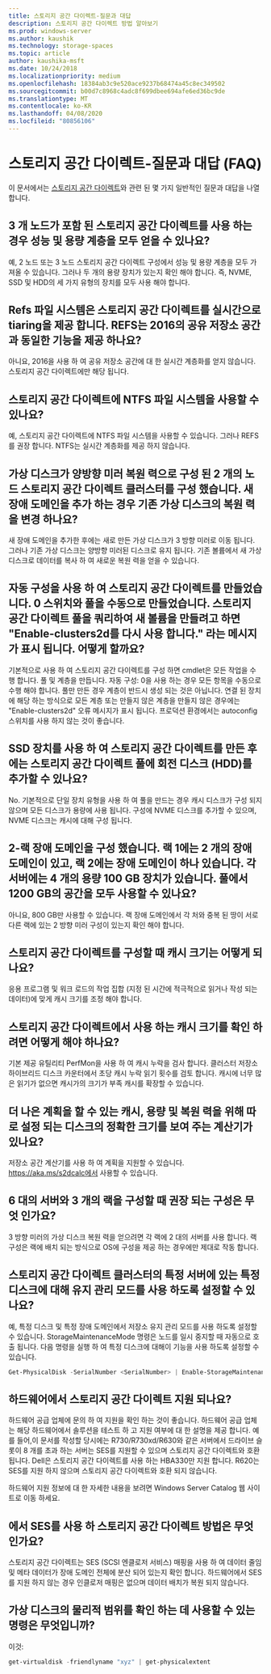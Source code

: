 ```yaml
---
title: 스토리지 공간 다이렉트-질문과 대답
description: 스토리지 공간 다이렉트 방법 알아보기
ms.prod: windows-server
ms.author: kaushik
ms.technology: storage-spaces
ms.topic: article
author: kaushika-msft
ms.date: 10/24/2018
ms.localizationpriority: medium
ms.openlocfilehash: 18384ab3c9e520ace9237b68474a45c8ec349502
ms.sourcegitcommit: b00d7c8968c4adc8f699dbee694afe6ed36bc9de
ms.translationtype: MT
ms.contentlocale: ko-KR
ms.lasthandoff: 04/08/2020
ms.locfileid: "80856106"
---
```

# <a name="storage-spaces-direct---frequently-asked-questions-faq"></a>스토리지 공간 다이렉트-질문과 대답 (FAQ)

이 문서에서는 [스토리지 공간 다이렉트](storage-spaces-direct-overview.md)와 관련 된 몇 가지 일반적인 질문과 대답을 나열 합니다.

## <a name="when-you-use-storage-spaces-direct-with-3-nodes-can-you-get-both-performance-and-capacity-tiers"></a>3 개 노드가 포함 된 스토리지 공간 다이렉트를 사용 하는 경우 성능 및 용량 계층을 모두 얻을 수 있나요?

예, 2 노드 또는 3 노드 스토리지 공간 다이렉트 구성에서 성능 및 용량 계층을 모두 가져올 수 있습니다. 그러나 두 개의 용량 장치가 있는지 확인 해야 합니다. 즉, NVME, SSD 및 HDD의 세 가지 유형의 장치를 모두 사용 해야 합니다.
 
## <a name="refs-file-system-provides-real-time-tiaring-with-storage-spaces-direct-does-refs-provides-the-same-functionality-with-shared-storage-spaces-in-2016"></a>Refs 파일 시스템은 스토리지 공간 다이렉트를 실시간으로 tiaring을 제공 합니다. REFS는 2016의 공유 저장소 공간과 동일한 기능을 제공 하나요?

아니요, 2016을 사용 하 여 공유 저장소 공간에 대 한 실시간 계층화를 얻지 않습니다. 스토리지 공간 다이렉트에만 해당 됩니다. 
 
## <a name="can-i-use-an-ntfs-file-system-with-storage-spaces-direct"></a>스토리지 공간 다이렉트에 NTFS 파일 시스템을 사용할 수 있나요?
  
예, 스토리지 공간 다이렉트에 NTFS 파일 시스템을 사용할 수 있습니다. 그러나 REFS를 권장 합니다. NTFS는 실시간 계층화를 제공 하지 않습니다. 
 
## <a name="i-have-configured-2-node-storage-spaces-direct-clusters-where-the-virtual-disk-is-configured-as-2-way-mirror-resiliency-if-i-add-a-new-fault-domain-will-the-resiliency-of-the-existing-virtual-disk-change"></a>가상 디스크가 양방향 미러 복원 력으로 구성 된 2 개의 노드 스토리지 공간 다이렉트 클러스터를 구성 했습니다. 새 장애 도메인을 추가 하는 경우 기존 가상 디스크의 복원 력을 변경 하나요?

새 장애 도메인을 추가한 후에는 새로 만든 가상 디스크가 3 방향 미러로 이동 됩니다. 그러나 기존 가상 디스크는 양방향 미러된 디스크로 유지 됩니다. 기존 볼륨에서 새 가상 디스크로 데이터를 복사 하 여 새로운 복원 력을 얻을 수 있습니다.
 
## <a name="the-storage-spaces-direct-was-created-using-the-autoconfig0-switch-and-the-pool-created-manually-when-i-try-to-query-the-storage-spaces-direct-pool-to-create-a-new-volume-i-get-a-message-that-says-enable-clusters2d-again-what-should-i-do"></a>자동 구성을 사용 하 여 스토리지 공간 다이렉트를 만들었습니다. 0 스위치와 풀을 수동으로 만들었습니다. 스토리지 공간 다이렉트 풀을 쿼리하여 새 볼륨을 만들려고 하면 "Enable-clusters2d를 다시 사용 합니다." 라는 메시지가 표시 됩니다. 어떻게 할까요?

기본적으로 사용 하 여 스토리지 공간 다이렉트를 구성 하면 cmdlet은 모든 작업을 수행 합니다. 풀 및 계층을 만듭니다. 자동 구성: 0을 사용 하는 경우 모든 항목을 수동으로 수행 해야 합니다. 풀만 만든 경우 계층이 반드시 생성 되는 것은 아닙니다. 연결 된 장치에 해당 하는 방식으로 모든 계층 또는 만들지 않은 계층을 만들지 않은 경우에는 "Enable-clusters2d" 오류 메시지가 표시 됩니다. 프로덕션 환경에서는 autoconfig 스위치를 사용 하지 않는 것이 좋습니다. 
 
## <a name="is-it-possible-to-add-a-spinning-disk-hdd-to-the-storage-spaces-direct-pool-after-you-have-created-storage-spaces-direct-with-ssd-devices"></a>SSD 장치를 사용 하 여 스토리지 공간 다이렉트를 만든 후에는 스토리지 공간 다이렉트 풀에 회전 디스크 (HDD)를 추가할 수 있나요?

No. 기본적으로 단일 장치 유형을 사용 하 여 풀을 만드는 경우 캐시 디스크가 구성 되지 않으며 모든 디스크가 용량에 사용 됩니다. 구성에 NVME 디스크를 추가할 수 있으며, NVME 디스크는 캐시에 대해 구성 됩니다.
 
## <a name="i-have-configured-a-2-rack-fault-domain-rack-1-has-2-fault-domains-rack-2-has-1-fault-domain-each-server-has-4-capacity-100-gb-devices-can-i-use-all-1200-gb-of-space-from-the-pool"></a>2-랙 장애 도메인을 구성 했습니다. 랙 1에는 2 개의 장애 도메인이 있고, 랙 2에는 장애 도메인이 하나 있습니다. 각 서버에는 4 개의 용량 100 GB 장치가 있습니다. 풀에서 1200 GB의 공간을 모두 사용할 수 있나요?

아니요, 800 GB만 사용할 수 있습니다. 랙 장애 도메인에서 각 처와 중복 된 땅이 서로 다른 랙에 있는 2 방향 미러 구성이 있는지 확인 해야 합니다.
 
## <a name="what-should-the-cache-size-be-when-i-am-configuring-storage-spaces-direct"></a>스토리지 공간 다이렉트를 구성할 때 캐시 크기는 어떻게 되나요?

응용 프로그램 및 워크 로드의 작업 집합 (지정 된 시간에 적극적으로 읽거나 작성 되는 데이터)에 맞게 캐시 크기를 조정 해야 합니다.

## <a name="how-can-i-determine-the-size-of-cache-that-is-being-used-by-storage-spaces-direct"></a>스토리지 공간 다이렉트에서 사용 하는 캐시 크기를 확인 하려면 어떻게 해야 하나요?

기본 제공 유틸리티 PerfMon을 사용 하 여 캐시 누락을 검사 합니다. 클러스터 저장소 하이브리드 디스크 카운터에서 초당 캐시 누락 읽기 횟수를 검토 합니다. 캐시에 너무 많은 읽기가 없으면 캐시가의 크기가 부족 캐시를 확장할 수 있습니다. 
 
## <a name="is-there-a-calculator-that-shows-the-exact-size-of-the-disks-that-are-being-set-aside-for-cache-capacity-and-resiliency-that-would-enable-me-to-plan-better"></a>더 나은 계획을 할 수 있는 캐시, 용량 및 복원 력을 위해 따로 설정 되는 디스크의 정확한 크기를 보여 주는 계산기가 있나요?

저장소 공간 계산기를 사용 하 여 계획을 지원할 수 있습니다. https://aka.ms/s2dcalc에서 사용할 수 있습니다.
 
## <a name="what-is-the-best-configuration-that-you-would-recommend-when-configuring-6-servers-and-3-racks"></a>6 대의 서버와 3 개의 랙을 구성할 때 권장 되는 구성은 무엇 인가요?

3 방향 미러의 가상 디스크 복원 력을 얻으려면 각 랙에 2 대의 서버를 사용 합니다. 랙 구성은 랙에 배치 되는 방식으로 OS에 구성을 제공 하는 경우에만 제대로 작동 합니다. 
 
## <a name="can-i-enable-maintenance-mode-for-a-specific-disk-on-a-specific-server-in-storage-spaces-direct-cluster"></a>스토리지 공간 다이렉트 클러스터의 특정 서버에 있는 특정 디스크에 대해 유지 관리 모드를 사용 하도록 설정할 수 있나요?

예, 특정 디스크 및 특정 장애 도메인에서 저장소 유지 관리 모드를 사용 하도록 설정할 수 있습니다. StorageMaintenanceMode 명령은 노드를 일시 중지할 때 자동으로 호출 됩니다. 다음 명령을 실행 하 여 특정 디스크에 대해이 기능을 사용 하도록 설정할 수 있습니다.

```powershell
Get-PhysicalDisk -SerialNumber <SerialNumber> | Enable-StorageMaintenanceMode
```

## <a name="is-storage-spaces-direct-supported-on-my-hardware"></a>하드웨어에서 스토리지 공간 다이렉트 지원 되나요?

하드웨어 공급 업체에 문의 하 여 지원을 확인 하는 것이 좋습니다. 하드웨어 공급 업체는 해당 하드웨어에서 솔루션을 테스트 하 고 지원 여부에 대 한 설명을 제공 합니다. 예를 들어,이 문서를 작성할 당시에는 R730/R730xd/R630와 같은 서버에서 드라이브 슬롯이 8 개를 초과 하는 서버는 SES를 지원할 수 있으며 스토리지 공간 다이렉트와 호환 됩니다. Dell은 스토리지 공간 다이렉트를 사용 하는 HBA330만 지원 합니다. R620는 SES를 지원 하지 않으며 스토리지 공간 다이렉트와 호환 되지 않습니다.

하드웨어 지원 정보에 대 한 자세한 내용을 보려면 Windows Server Catalog 웹 사이트로 이동 하세요.
 
## <a name="how-does-storage-spaces-direct-make-use-of-ses"></a>에서 SES를 사용 하 스토리지 공간 다이렉트 방법은 무엇 인가요?

스토리지 공간 다이렉트는 SES (SCSI 엔클로저 서비스) 매핑을 사용 하 여 데이터 줄임 및 메타 데이터가 장애 도메인 전체에 분산 되어 있는지 확인 합니다. 하드웨어에서 SES를 지원 하지 않는 경우 인클로저 매핑은 없으며 데이터 배치가 복원 되지 않습니다.
 
## <a name="what-command-can-you-use-to-check-the-physical-extent-for-a-virtual-disk"></a>가상 디스크의 물리적 범위를 확인 하는 데 사용할 수 있는 명령은 무엇입니까?
  
이것:

```powershell
get-virtualdisk -friendlyname "xyz" | get-physicalextent
```
